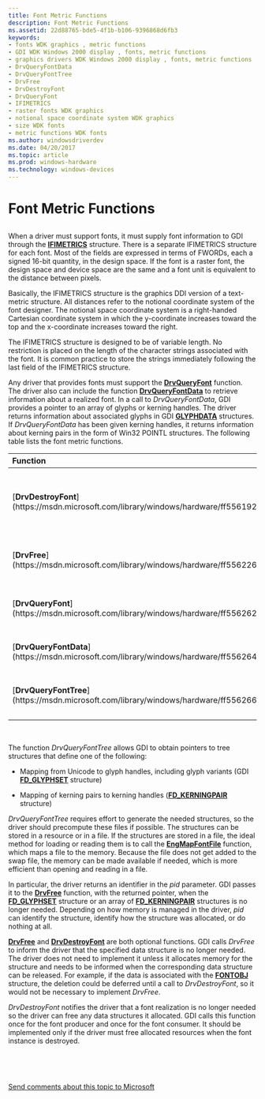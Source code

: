 ```yaml
---
title: Font Metric Functions
description: Font Metric Functions
ms.assetid: 22d88765-bde5-4f1b-b106-9396868d6fb3
keywords:
- fonts WDK graphics , metric functions
- GDI WDK Windows 2000 display , fonts, metric functions
- graphics drivers WDK Windows 2000 display , fonts, metric functions
- DrvQueryFontData
- DrvQueryFontTree
- DrvFree
- DrvDestroyFont
- DrvQueryFont
- IFIMETRICS
- raster fonts WDK graphics
- notional space coordinate system WDK graphics
- size WDK fonts
- metric functions WDK fonts
ms.author: windowsdriverdev
ms.date: 04/20/2017
ms.topic: article
ms.prod: windows-hardware
ms.technology: windows-devices
---
```


# Font Metric Functions


## <span id="ddk_font_metric_functions_gg"></span><span id="DDK_FONT_METRIC_FUNCTIONS_GG"></span>


When a driver must support fonts, it must supply font information to GDI through the [**IFIMETRICS**](https://msdn.microsoft.com/library/windows/hardware/ff567418) structure. There is a separate IFIMETRICS structure for each font. Most of the fields are expressed in terms of FWORDs, each a signed 16-bit quantity, in the design space. If the font is a raster font, the design space and device space are the same and a font unit is equivalent to the distance between pixels.

Basically, the IFIMETRICS structure is the graphics DDI version of a text-metric structure. All distances refer to the notional coordinate system of the font designer. The notional space coordinate system is a right-handed Cartesian coordinate system in which the y-coordinate increases toward the top and the x-coordinate increases toward the right.

The IFIMETRICS structure is designed to be of variable length. No restriction is placed on the length of the character strings associated with the font. It is common practice to store the strings immediately following the last field of the IFIMETRICS structure.

Any driver that provides fonts must support the [**DrvQueryFont**](https://msdn.microsoft.com/library/windows/hardware/ff556262) function. The driver also can include the function [**DrvQueryFontData**](https://msdn.microsoft.com/library/windows/hardware/ff556264) to retrieve information about a realized font. In a call to *DrvQueryFontData*, GDI provides a pointer to an array of glyphs or kerning handles. The driver returns information about associated glyphs in GDI [**GLYPHDATA**](https://msdn.microsoft.com/library/windows/hardware/ff566819) structures. If *DrvQueryFontData* has been given kerning handles, it returns information about kerning pairs in the form of Win32 POINTL structures. The following table lists the font metric functions.

<table>
<colgroup>
<col width="50%" />
<col width="50%" />
</colgroup>
<thead>
<tr class="header">
<th align="left">Function</th>
<th align="left">Description</th>
</tr>
</thead>
<tbody>
<tr class="odd">
<td align="left"><p>[<strong>DrvDestroyFont</strong>](https://msdn.microsoft.com/library/windows/hardware/ff556192)</p></td>
<td align="left"><p>Notifies the driver that a font realization is no longer needed so the driver can free any data structures that it allocated. GDI calls this function once for the font producer and once for the font consumer. Optional--should be supported only if the driver must free allocated resources.</p></td>
</tr>
<tr class="even">
<td align="left"><p>[<strong>DrvFree</strong>](https://msdn.microsoft.com/library/windows/hardware/ff556226)</p></td>
<td align="left"><p>Informs the driver that the indicated data structure is no longer needed. Optional--should be implemented only if the driver's memory management requires this information.</p></td>
</tr>
<tr class="odd">
<td align="left"><p>[<strong>DrvQueryFont</strong>](https://msdn.microsoft.com/library/windows/hardware/ff556262)</p></td>
<td align="left"><p>Returns a pointer to the [<strong>IFIMETRICS</strong>](https://msdn.microsoft.com/library/windows/hardware/ff567418) structure for a font. Required by all drivers that deal with fonts.</p></td>
</tr>
<tr class="even">
<td align="left"><p>[<strong>DrvQueryFontData</strong>](https://msdn.microsoft.com/library/windows/hardware/ff556264)</p></td>
<td align="left"><p>Returns information about a realized font. Required (for selected <em>iMode</em> values) by all drivers that deal with fonts.</p></td>
</tr>
<tr class="odd">
<td align="left"><p>[<strong>DrvQueryFontTree</strong>](https://msdn.microsoft.com/library/windows/hardware/ff556266)</p></td>
<td align="left"><p>Returns pointers to structures that define either the mapping from Unicode to glyph handles or the mapping of kerning pairs to kerning handles. Required by all drivers that deal with fonts.</p></td>
</tr>
</tbody>
</table>

 

The function *DrvQueryFontTree* allows GDI to obtain pointers to tree structures that define one of the following:

-   Mapping from Unicode to glyph handles, including glyph variants (GDI [**FD\_GLYPHSET**](https://msdn.microsoft.com/library/windows/hardware/ff565625) structure)

-   Mapping of kerning pairs to kerning handles ([**FD\_KERNINGPAIR**](https://msdn.microsoft.com/library/windows/hardware/ff565630) structure)

*DrvQueryFontTree* requires effort to generate the needed structures, so the driver should precompute these files if possible. The structures can be stored in a resource or in a file. If the structures are stored in a file, the ideal method for loading or reading them is to call the [**EngMapFontFile**](https://msdn.microsoft.com/library/windows/hardware/ff564972) function, which maps a file to the memory. Because the file does not get added to the swap file, the memory can be made available if needed, which is more efficient than opening and reading in a file.

In particular, the driver returns an identifier in the *pid* parameter. GDI passes it to the [**DrvFree**](https://msdn.microsoft.com/library/windows/hardware/ff556226) function, with the returned pointer, when the [**FD\_GLYPHSET**](https://msdn.microsoft.com/library/windows/hardware/ff565625) structure or an array of [**FD\_KERNINGPAIR**](https://msdn.microsoft.com/library/windows/hardware/ff565630) structures is no longer needed. Depending on how memory is managed in the driver, *pid* can identify the structure, identify how the structure was allocated, or do nothing at all.

[**DrvFree**](https://msdn.microsoft.com/library/windows/hardware/ff556226) and [**DrvDestroyFont**](https://msdn.microsoft.com/library/windows/hardware/ff556192) are both optional functions. GDI calls *DrvFree* to inform the driver that the specified data structure is no longer needed. The driver does not need to implement it unless it allocates memory for the structure and needs to be informed when the corresponding data structure can be released. For example, if the data is associated with the [**FONTOBJ**](https://msdn.microsoft.com/library/windows/hardware/ff565974) structure, the deletion could be deferred until a call to *DrvDestroyFont*, so it would not be necessary to implement *DrvFree*.

*DrvDestroyFont* notifies the driver that a font realization is no longer needed so the driver can free any data structures it allocated. GDI calls this function once for the font producer and once for the font consumer. It should be implemented only if the driver must free allocated resources when the font instance is destroyed.

 

 

[Send comments about this topic to Microsoft](mailto:wsddocfb@microsoft.com?subject=Documentation%20feedback%20[display\display]:%20Font%20Metric%20Functions%20%20RELEASE:%20%282/10/2017%29&body=%0A%0APRIVACY%20STATEMENT%0A%0AWe%20use%20your%20feedback%20to%20improve%20the%20documentation.%20We%20don't%20use%20your%20email%20address%20for%20any%20other%20purpose,%20and%20we'll%20remove%20your%20email%20address%20from%20our%20system%20after%20the%20issue%20that%20you're%20reporting%20is%20fixed.%20While%20we're%20working%20to%20fix%20this%20issue,%20we%20might%20send%20you%20an%20email%20message%20to%20ask%20for%20more%20info.%20Later,%20we%20might%20also%20send%20you%20an%20email%20message%20to%20let%20you%20know%20that%20we've%20addressed%20your%20feedback.%0A%0AFor%20more%20info%20about%20Microsoft's%20privacy%20policy,%20see%20http://privacy.microsoft.com/default.aspx. "Send comments about this topic to Microsoft")




